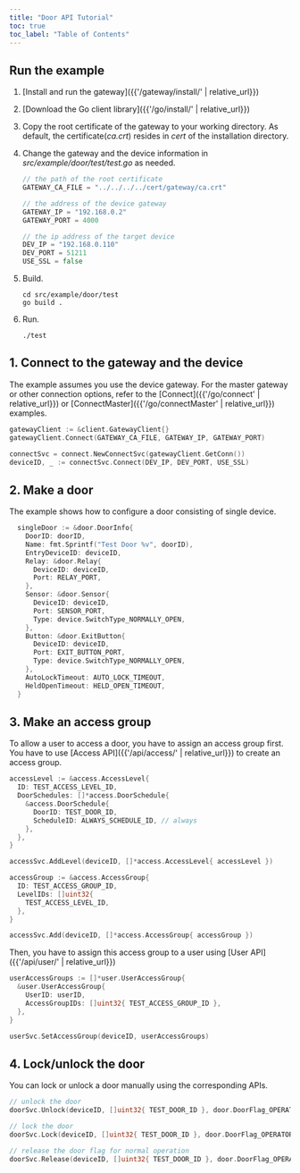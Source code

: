 ```yaml
---
title: "Door API Tutorial"
toc: true
toc_label: "Table of Contents"
---
```


## Run the example

1. [Install and run the gateway]({{'/gateway/install/' | relative_url}})
2. [Download the Go client library]({{'/go/install/' | relative_url}})
3. Copy the root certificate of the gateway to your working directory. As default, the certificate(_ca.crt_) resides in _cert_ of the installation directory. 
4. Change the gateway and the device information in _src/example/door/test/test.go_ as needed.
   
    ```go
    // the path of the root certificate
    GATEWAY_CA_FILE = "../../../../cert/gateway/ca.crt"

    // the address of the device gateway
    GATEWAY_IP = "192.168.0.2"
    GATEWAY_PORT = 4000

    // the ip address of the target device
    DEV_IP = "192.168.0.110"
    DEV_PORT = 51211
    USE_SSL = false
    ```
5. Build.

    ```
    cd src/example/door/test
    go build .
    ```
6. Run.
   
    ```
    ./test
    ```

## 1. Connect to the gateway and the device

The example assumes you use the device gateway. For the master gateway or other connection options, refer to the [Connect]({{'/go/connect' | relative_url}}) or [ConnectMaster]({{'/go/connectMaster' | relative_url}}) examples.

  ```go
  gatewayClient := &client.GatewayClient{}
  gatewayClient.Connect(GATEWAY_CA_FILE, GATEWAY_IP, GATEWAY_PORT)

  connectSvc = connect.NewConnectSvc(gatewayClient.GetConn())
  deviceID, _ := connectSvc.Connect(DEV_IP, DEV_PORT, USE_SSL)
  ```   

## 2. Make a door

The example shows how to configure a door consisting of single device. 

```go
  singleDoor := &door.DoorInfo{
    DoorID: doorID,
    Name: fmt.Sprintf("Test Door %v", doorID),
    EntryDeviceID: deviceID,
    Relay: &door.Relay{
      DeviceID: deviceID,
      Port: RELAY_PORT,
    },
    Sensor: &door.Sensor{
      DeviceID: deviceID,
      Port: SENSOR_PORT,
      Type: device.SwitchType_NORMALLY_OPEN,
    },
    Button: &door.ExitButton{
      DeviceID: deviceID,
      Port: EXIT_BUTTON_PORT,
      Type: device.SwitchType_NORMALLY_OPEN,
    },
    AutoLockTimeout: AUTO_LOCK_TIMEOUT,
    HeldOpenTimeout: HELD_OPEN_TIMEOUT,
  }
```

## 3. Make an access group

To allow a user to access a door, you have to assign an access group first. You have to use [Access API]({{'/api/access/' | relative_url}}) to create an access group.

  ```go
  accessLevel := &access.AccessLevel{
    ID: TEST_ACCESS_LEVEL_ID,
    DoorSchedules: []*access.DoorSchedule{
      &access.DoorSchedule{
        DoorID: TEST_DOOR_ID,
        ScheduleID: ALWAYS_SCHEDULE_ID, // always
      },
    },
  }

  accessSvc.AddLevel(deviceID, []*access.AccessLevel{ accessLevel })

  accessGroup := &access.AccessGroup{
    ID: TEST_ACCESS_GROUP_ID,
    LevelIDs: []uint32{
      TEST_ACCESS_LEVEL_ID,
    },
  }

  accessSvc.Add(deviceID, []*access.AccessGroup{ accessGroup })
  ```

Then, you have to assign this access group to a user using [User API]({{'/api/user/' | relative_url}})

  ```go
  userAccessGroups := []*user.UserAccessGroup{
    &user.UserAccessGroup{
      UserID: userID,
      AccessGroupIDs: []uint32{ TEST_ACCESS_GROUP_ID },
    },
  }

  userSvc.SetAccessGroup(deviceID, userAccessGroups)
  ```

## 4. Lock/unlock the door

You can lock or unlock a door manually using the corresponding APIs.

  ```go
  // unlock the door
  doorSvc.Unlock(deviceID, []uint32{ TEST_DOOR_ID }, door.DoorFlag_OPERATOR)

  // lock the door
  doorSvc.Lock(deviceID, []uint32{ TEST_DOOR_ID }, door.DoorFlag_OPERATOR)  

  // release the door flag for normal operation
  doorSvc.Release(deviceID, []uint32{ TEST_DOOR_ID }, door.DoorFlag_OPERATOR)
  ```